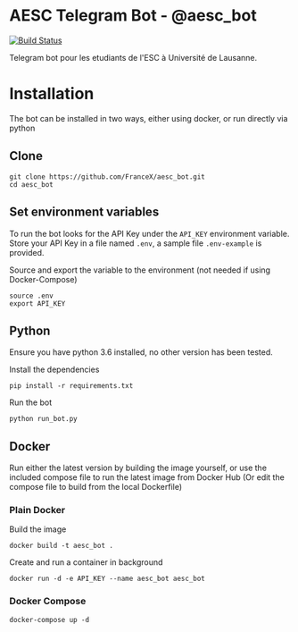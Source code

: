# AESC Telegram Bot - @aesc_bot
[![Build Status](https://travis-ci.org/FranceX/aesc_bot.svg?branch=master)](https://travis-ci.org/FranceX/aesc_bot)

Telegram bot pour les etudiants de l'ESC à Université de Lausanne.

# Installation
The bot can be installed in two ways, either using docker, or run directly via python

## Clone
```
git clone https://github.com/FranceX/aesc_bot.git
cd aesc_bot
```

## Set environment variables
To run the bot looks for the API Key under the ```API_KEY``` environment variable.
Store your API Key in a file named ```.env```, a sample file ```.env-example``` is provided.

Source and export the variable to the environment (not needed if using Docker-Compose)
```
source .env
export API_KEY
```

## Python
Ensure you have python 3.6 installed, no other version has been tested.

Install the dependencies
```
pip install -r requirements.txt
```

Run the bot
```
python run_bot.py
```

## Docker
Run either the latest version by building the image yourself, or use the included compose file to run the latest image from Docker Hub (Or edit the compose file to build from the local Dockerfile)


### Plain Docker
Build the image
```
docker build -t aesc_bot .
```

Create and run a container in background
```
docker run -d -e API_KEY --name aesc_bot aesc_bot
```

### Docker Compose
```
docker-compose up -d
```